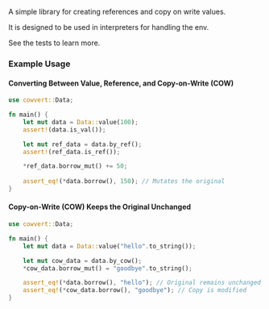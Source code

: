 A simple library for creating references and copy on write values.

It is designed to be used in interpreters for handling the env.

See the tests to learn more. 

### Example Usage

#### Converting Between Value, Reference, and Copy-on-Write (COW)

```rust
use cowvert::Data;

fn main() {
    let mut data = Data::value(100);
    assert!(data.is_val());

    let mut ref_data = data.by_ref();
    assert!(ref_data.is_ref());

    *ref_data.borrow_mut() += 50;
    
    assert_eq!(*data.borrow(), 150); // Mutates the original
}
```

#### Copy-on-Write (COW) Keeps the Original Unchanged

```rust
use cowvert::Data;

fn main() {
    let mut data = Data::value("hello".to_string());

    let mut cow_data = data.by_cow();
    *cow_data.borrow_mut() = "goodbye".to_string();

    assert_eq!(*data.borrow(), "hello"); // Original remains unchanged
    assert_eq!(*cow_data.borrow(), "goodbye"); // Copy is modified
}
```